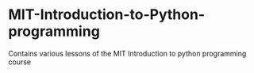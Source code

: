 # MIT-Introduction-to-Python-programming
Contains various lessons of the MIT Introduction to python programming course
